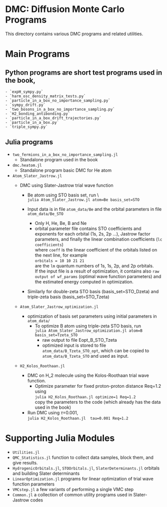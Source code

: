 # DMC: Diffusion Monte Carlo Programs

This directory contains various DMC programs and related utilities.

# Main Programs
## Python programs are short test programs used in the book,
	- `expH_sympy.py`
    - `harm_osc_density_matrix_tests.py`
    - `particle_in_a_box_no_importance_sampling.py`
	- `sympy_drift.py`
	- `two_bosons_in_a_box_no_importance_sampling.py`
    - `H2_bonding_antibonding.py`
	- `particle_in_a_box_drift_trajectories.py`
	- `particle_in_a_box.py`
    - `triple_sympy.py`

## Julia programs 
  - `two_fermions_in_a_box_no_importance_sampling.jl`
      - Standalone program used in the book
  - `dmc.heatom.jl` 
	  - Standalone program basic DMC for He atom 
  - `Atom_Slater_Jastrow.jl` 
	- DMC using Slater-Jastrow trial wave function
		- Be atom using STO basis set, run \		
		 `julia Atom_Slater_Jastrow.jl atom=Be basis_set=STO`		
		- Input data is in file `atom_data/Be` and the orbital parameters in file `atom_data/Be_STO`
			- Only H, He, Be, B and Ne 
			- orbital parameter file contains STO coefficients and exponents
			for each orbital (1s, 2s, 2p ...),
			Jastrow factor parameters, and finally 
			the linear combination coefficients (`lc coefficients`)\
			where `coeff` is the linear coefficient of the orbitals listed on the next line,
			for example\
			`orbitals = 10 10 21 21`\
			are the `lm` quantum numbers of 1s, 1s, 2p, and 2p orbitals.\
			If the input file is a result of optimization, it contains also `raw output of wf_params` (optimal wave function 
			parameters) and the estimated energy computed in optimization.

        - Similarly for double-zeta STO basis (basis_set=STO_Dzeta) 
		and triple-zeta basis (basis_set=STO_Tzeta) 
	
	- `Atom_Slater_Jastrow_optimization.jl` 
		- optimization of basis set parameters using initial parameters in `atom_data/`
			- To optimize B atom using triple-zeta STO basis, run\
				`julia Atom_Slater_Jastrow_optimization.jl atom=B basis_set=Tzeta_STO`
				- raw output to file Eopt_B_STO_Tzeta
				- optimized input is stored to file `atom_data/B_Tzeta_STO_opt`, which can be copied to 
				`atom_data/B_Tzeta_STO` and used as input.
		 
	- `H2_Kolos_Roothaan.jl`
		- DMC on H_2 molecule using the Kolos-Roothaan trial wave function.
			- Optimize parameter for fixed proton-proton distance Req=1.2 using\
			`julia H2_Kolos_Roothaan.jl optimize=1 Req=1.2`\
			copy the parameters to the code (which already has the data used in the book)
		- Run DMC using $\tau$=0.001,\
			`julia H2_Kolos_Roothaan.jl  tau=0.001 Req=1.2`

# Supporting Julia Modules
- `Utilities.jl`
- `QMC_Statistics.jl` function to collect data samples, block them, and give results. 
- `HydrogenicOrbitals.jl`, `STOOrbitals.jl`, `SlaterDeterminants.jl` orbitals and building Slater determinants
- `LinearOptimization.jl` programs for linear optimization of trial wave function parameters
- `VMCstep.jl` a few variants of performing a single VMC step
- `Common.jl` a collection of common utility programs used in Slater-Jastrow codes
